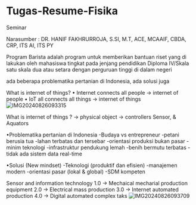 # Tugas-Resume-Fisika
Seminar

Narasumber : DR. HANIF FAKHRURROJA, S.SI, M.T, ACE, MCAAIF, CBDA, CRP, ITS AI, ITS PY

   Program Barista adalah program untuk memberikan bantuan riset yang di lakukan oleh mahasiswa tingkat pada jenjang pendidikan Diploma IV/Skala satu skala dua atau setara dengan perguruan tinggi di dalam negeri

ada beberapa problematika pertanian di Indonesia, ada solusi juga

What is internet of things?
• Internet connects all people -> internet of people
• IoT all connects all things -> internet of things
![IMG20240826093315](https://github.com/user-attachments/assets/7d55b72a-615d-400c-97ff-212d02ee51af)

What is internet of things ?
->  physical object
-> controllers 
    Sensor, & Aquators

•Problematika pertanian di Indonesia
-Budaya vs entrepreneur
-petani berusia tua
-lahan terbatas dan tersebar
-orientasi produksi bukan pasar
-minim teknologi
-infrastruktur pendukung lemah
-benih bermutu terbatas
-tidak ada sistem data real-time

•Solusi (New mindset) 
-Teknologi (produktif dan efisien) 
-manajemen modern
-orientasi pasar (lokal & global) 
-SDM kompeten

Sensor and information technology
1.0 ->  Mechaical mecharial production equipment
2.0 -> Electrical mass production
3.0 -> Internet automated production
4.0 -> Digital automated complex taks
![IMG20240826093709](https://github.com/user-attachments/assets/3a0dc1c9-ba63-4743-9157-1a186926d3bc)

